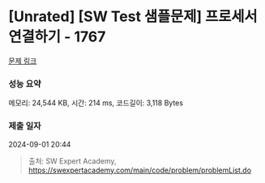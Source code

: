 # [Unrated] [SW Test 샘플문제] 프로세서 연결하기 - 1767 

[문제 링크](https://swexpertacademy.com/main/code/problem/problemDetail.do?contestProbId=AV4suNtaXFEDFAUf) 

### 성능 요약

메모리: 24,544 KB, 시간: 214 ms, 코드길이: 3,118 Bytes

### 제출 일자

2024-09-01 20:44



> 출처: SW Expert Academy, https://swexpertacademy.com/main/code/problem/problemList.do